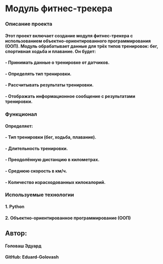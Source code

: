 # Модуль фитнес-трекера

### Описание проекта

#### Этот проект включает создание модуля фитнес-трекера с использованием объектно-ориентированного программирования (ООП). Модуль обрабатывает данные для трёх типов тренировок: бег, спортивная ходьба и плавание. Он будет:

#### - Принимать данные о тренировке от датчиков.
#### - Определять тип тренировки.
#### - Рассчитывать результаты тренировки.
#### - Отображать информационное сообщение с результатами тренировки.

### Функционал

#### Определяет:
#### - Тип тренировки (бег, ходьба, плавание).
#### - Длительность тренировки.
#### - Преодолённую дистанцию в километрах.
#### - Среднюю скорость в км/ч.
#### - Количество израсходованных килокалорий.

### Используемые технологии

#### 1. Python
#### 2. Объектно-ориентированное программирование (ООП)

## Автор:
#### Головаш Эдуард
#### GitHub: Eduard-Golovash